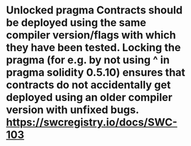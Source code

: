 Unlocked pragma
Contracts should be deployed using the same compiler version/flags with which they have been tested. Locking the pragma (for e.g. by not using ^ in pragma solidity 0.5.10) ensures that contracts do not accidentally get deployed using an older compiler version with unfixed bugs.
https://swcregistry.io/docs/SWC-103
==========================================================
